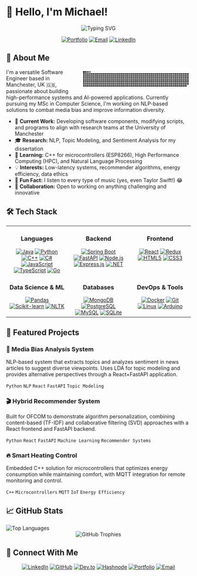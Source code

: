 # 👋 Hello, I'm Michael!

<div align="center">
  <img src="https://readme-typing-svg.herokuapp.com?font=Fira+Code&weight=600&size=24&pause=1000&color=10B981&center=true&vCenter=true&width=500&lines=Software+Engineer;ML+%26+NLP+Researcher+and+Writer;Low-Latency+Systems+Developer;Microcontroller+Tinkerer" alt="Typing SVG" />
</div>

<div align="center">
  
[![Portfolio](https://img.shields.io/badge/Portfolio-mikey24--7.xyz-10B981?style=for-the-badge&logo=About.me&logoColor=white)](http://mikey24-7.xyz)
[![Email](https://img.shields.io/badge/Email-Contact_Me-10B981?style=for-the-badge&logo=gmail&logoColor=white)](mailto:michaeljunior794@gmail.com)
[![LinkedIn](https://img.shields.io/badge/LinkedIn-Connect-10B981?style=for-the-badge&logo=linkedin&logoColor=white)](https://www.linkedin.com/in/michael-umeokoli/)
  
</div>

## 💫 About Me

<img align="right" width="300" src="https://raw.githubusercontent.com/Platane/snk/output/github-contribution-grid-snake.svg" alt="Snake animation" />

I'm a versatile Software Engineer based in Manchester, UK 🇬🇧, passionate about building high-performance systems and AI-powered applications. Currently pursuing my MSc in Computer Science, I'm working on NLP-based solutions to combat media bias and improve information diversity.

- 🔭 **Current Work:** Developing software components, modifying scripts, and programs to align with research teams at the University of Manchester
- 🎓 **Research:** NLP, Topic Modeling, and Sentiment Analysis for my dissertation
- 🌱 **Learning:** C++ for microcontrollers (ESP8266), High Performance Computing (HPC), and Natural Language Processing
- 💡 **Interests:** Low-latency systems, recommender algorithms, energy efficiency, data ethics
- 🎵 **Fun Fact:** I listen to every type of music (yes, even Taylor Swift!) 😂
- 🤝 **Collaboration:** Open to working on anything challenging and innovative

## 🛠️ Tech Stack

<table>
  <tr>
    <td valign="top" width="33%">
      <h3 align="center">Languages</h3>
      <div align="center">  
        <a href="https://www.oracle.com/java/" target="_blank"><img src="https://img.shields.io/badge/Java-ED8B00?style=for-the-badge&logo=openjdk&logoColor=white" alt="Java" /></a>
        <a href="https://www.python.org/" target="_blank"><img src="https://img.shields.io/badge/Python-3776AB?style=for-the-badge&logo=python&logoColor=white" alt="Python" /></a>
        <a href="https://isocpp.org/" target="_blank"><img src="https://img.shields.io/badge/C++-00599C?style=for-the-badge&logo=c%2B%2B&logoColor=white" alt="C++" /></a>
        <a href="https://dotnet.microsoft.com/languages/csharp" target="_blank"><img src="https://img.shields.io/badge/C%23-239120?style=for-the-badge&logo=c-sharp&logoColor=white" alt="C#" /></a>
        <a href="https://developer.mozilla.org/en-US/docs/Web/JavaScript" target="_blank"><img src="https://img.shields.io/badge/JavaScript-F7DF1E?style=for-the-badge&logo=javascript&logoColor=black" alt="JavaScript" /></a>
        <a href="https://www.typescriptlang.org/" target="_blank"><img src="https://img.shields.io/badge/TypeScript-007ACC?style=for-the-badge&logo=typescript&logoColor=white" alt="TypeScript" /></a>
        <a href="https://golang.org/" target="_blank"><img src="https://img.shields.io/badge/Go-00ADD8?style=for-the-badge&logo=go&logoColor=white" alt="Go" /></a>
      </div>
    </td>
    <td valign="top" width="33%">
      <h3 align="center">Backend</h3>
      <div align="center">
        <a href="https://spring.io/projects/spring-boot" target="_blank"><img src="https://img.shields.io/badge/Spring_Boot-6DB33F?style=for-the-badge&logo=spring-boot&logoColor=white" alt="Spring Boot" /></a>
        <a href="https://fastapi.tiangolo.com/" target="_blank"><img src="https://img.shields.io/badge/FastAPI-009688?style=for-the-badge&logo=fastapi&logoColor=white" alt="FastAPI" /></a>
        <a href="https://nodejs.org/" target="_blank"><img src="https://img.shields.io/badge/Node.js-339933?style=for-the-badge&logo=nodedotjs&logoColor=white" alt="Node.js" /></a>
        <a href="https://expressjs.com/" target="_blank"><img src="https://img.shields.io/badge/Express.js-000000?style=for-the-badge&logo=express&logoColor=white" alt="Express.js" /></a>
        <a href="https://dotnet.microsoft.com/" target="_blank"><img src="https://img.shields.io/badge/.NET-512BD4?style=for-the-badge&logo=dotnet&logoColor=white" alt=".NET" /></a>
      </div>
    </td>
    <td valign="top" width="33%">
      <h3 align="center">Frontend</h3>
      <div align="center">
        <a href="https://reactjs.org/" target="_blank"><img src="https://img.shields.io/badge/React-20232A?style=for-the-badge&logo=react&logoColor=61DAFB" alt="React" /></a>
        <a href="https://redux.js.org/" target="_blank"><img src="https://img.shields.io/badge/Redux-593D88?style=for-the-badge&logo=redux&logoColor=white" alt="Redux" /></a>
        <a href="https://developer.mozilla.org/en-US/docs/Web/HTML" target="_blank"><img src="https://img.shields.io/badge/HTML5-E34F26?style=for-the-badge&logo=html5&logoColor=white" alt="HTML5" /></a>
        <a href="https://developer.mozilla.org/en-US/docs/Web/CSS" target="_blank"><img src="https://img.shields.io/badge/CSS3-1572B6?style=for-the-badge&logo=css3&logoColor=white" alt="CSS3" /></a>
      </div>
    </td>
  </tr>
  <tr>
    <td valign="top" width="33%">
      <h3 align="center">Data Science & ML</h3>
      <div align="center">
        <a href="https://pandas.pydata.org/" target="_blank"><img src="https://img.shields.io/badge/Pandas-150458?style=for-the-badge&logo=pandas&logoColor=white" alt="Pandas" /></a>
        <a href="https://scikit-learn.org/" target="_blank"><img src="https://img.shields.io/badge/Scikit_learn-F7931E?style=for-the-badge&logo=scikit-learn&logoColor=white" alt="Scikit-learn" /></a>
        <a href="https://www.nltk.org/" target="_blank"><img src="https://img.shields.io/badge/NLTK-3776AB?style=for-the-badge&logo=python&logoColor=white" alt="NLTK" /></a>
      </div>
    </td>
    <td valign="top" width="33%">
      <h3 align="center">Databases</h3>
      <div align="center">
        <a href="https://www.mongodb.com/" target="_blank"><img src="https://img.shields.io/badge/MongoDB-4EA94B?style=for-the-badge&logo=mongodb&logoColor=white" alt="MongoDB" /></a>
        <a href="https://www.postgresql.org/" target="_blank"><img src="https://img.shields.io/badge/PostgreSQL-316192?style=for-the-badge&logo=postgresql&logoColor=white" alt="PostgreSQL" /></a>
        <a href="https://www.mysql.com/" target="_blank"><img src="https://img.shields.io/badge/MySQL-4479A1?style=for-the-badge&logo=mysql&logoColor=white" alt="MySQL" /></a>
        <a href="https://www.sqlite.org/" target="_blank"><img src="https://img.shields.io/badge/SQLite-07405E?style=for-the-badge&logo=sqlite&logoColor=white" alt="SQLite" /></a>
      </div>
    </td>
    <td valign="top" width="33%">
      <h3 align="center">DevOps & Tools</h3>
      <div align="center">
        <a href="https://www.docker.com/" target="_blank"><img src="https://img.shields.io/badge/Docker-2496ED?style=for-the-badge&logo=docker&logoColor=white" alt="Docker" /></a>
        <a href="https://git-scm.com/" target="_blank"><img src="https://img.shields.io/badge/Git-F05032?style=for-the-badge&logo=git&logoColor=white" alt="Git" /></a>
        <a href="https://www.linux.org/" target="_blank"><img src="https://img.shields.io/badge/Linux-FCC624?style=for-the-badge&logo=linux&logoColor=black" alt="Linux" /></a>
        <a href="https://www.arduino.cc/" target="_blank"><img src="https://img.shields.io/badge/Arduino-00979D?style=for-the-badge&logo=arduino&logoColor=white" alt="Arduino" /></a>
      </div>
    </td>
  </tr>
</table>

## 🔭 Featured Projects

<div class="projects-container">
  <div class="project-card">
    <h3>📰 Media Bias Analysis System</h3>
    <p>
      NLP-based system that extracts topics and analyzes sentiment in news articles to suggest diverse viewpoints. Uses LDA for topic modeling and provides alternative perspectives through a React+FastAPI application.
    </p>
    <p>
      <code>Python</code> <code>NLP</code> <code>React</code> <code>FastAPI</code> <code>Topic Modeling</code>
    </p>
  </div>

  <div class="project-card">
    <h3>🎬 Hybrid Recommender System</h3>
    <p>
      Built for OFCOM to demonstrate algorithm personalization, combining content-based (TF-IDF) and collaborative filtering (SVD) approaches with a React frontend and FastAPI backend.
    </p>
    <p>
      <code>Python</code> <code>React</code> <code>FastAPI</code> <code>Machine Learning</code> <code>Recommender Systems</code>
    </p>
  </div>

  <div class="project-card">
    <h3>🔥 Smart Heating Control</h3>
    <p>
      Embedded C++ solution for microcontrollers that optimizes energy consumption while maintaining comfort, with MQTT integration for remote monitoring and control.
    </p>
    <p>
      <code>C++</code> <code>Microcontrollers</code> <code>MQTT</code> <code>IoT</code> <code>Energy Efficiency</code>
    </p>
  </div>

## 📈 GitHub Stats

<div class="stats-container">  
  <div class="stats-item">
    <img src="https://github-readme-stats.vercel.app/api/top-langs/?username=mikey247&langs_count=8&layout=compact&theme=tokyonight&hide_border=true&border_radius=10" alt="Top Languages" width="50%" />
  </div>
</div>

<div align="center">
  <img src="https://github-profile-trophy.vercel.app/?username=mikey247&theme=nord&column=7&margin-w=15&margin-h=15&no-bg=true&no-frame=true" alt="GitHub Trophies" />
</div>

## 🤝 Connect With Me

<div align="center">
  <a href="https://www.linkedin.com/in/michael-umeokoli/"><img src="https://img.shields.io/badge/LinkedIn-0077B5?style=for-the-badge&logo=linkedin&logoColor=white" alt="LinkedIn" /></a>
  <a href="https://github.com/mikey247"><img src="https://img.shields.io/badge/GitHub-100000?style=for-the-badge&logo=github&logoColor=white" alt="GitHub" /></a>
  <a href="https://dev.to/mikey247"><img src="https://img.shields.io/badge/dev.to-0A0A0A?style=for-the-badge&logo=devdotto&logoColor=white" alt="Dev.to" /></a>
  <a href="https://mikey24-7.hashnode.dev"><img src="https://img.shields.io/badge/Hashnode-2962FF?style=for-the-badge&logo=hashnode&logoColor=white" alt="Hashnode" /></a>
  <a href="http://mikey24-7.xyz"><img src="https://img.shields.io/badge/Portfolio-000000?style=for-the-badge&logo=About.me&logoColor=white" alt="Portfolio" /></a>
  <a href="mailto:michaeljunior794@gmail.com"><img src="https://img.shields.io/badge/Email-D14836?style=for-the-badge&logo=gmail&logoColor=white" alt="Email" /></a>
</div>
